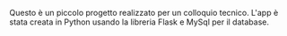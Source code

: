 Questo è un piccolo progetto realizzato per un colloquio tecnico. 
L'app è stata creata in Python usando la libreria Flask e MySql per il database.